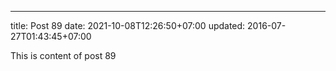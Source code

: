 ---
title: Post 89
date: 2021-10-08T12:26:50+07:00
updated: 2016-07-27T01:43:45+07:00

This is content of post 89